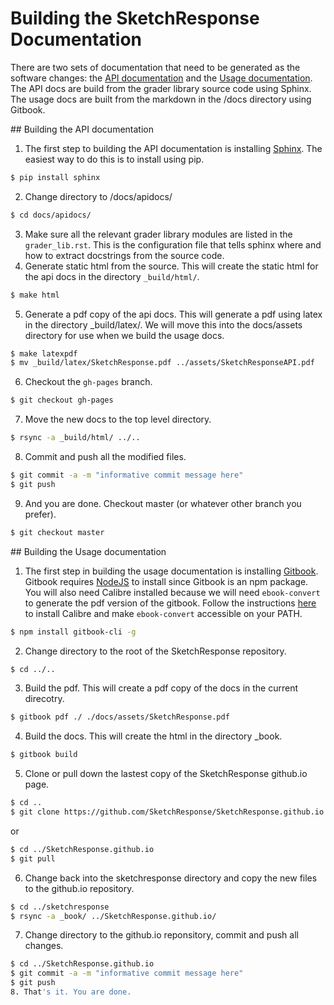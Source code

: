 # Building the SketchResponse Documentation

There are two sets of documentation that need to be generated as the software
changes: the [API documentation](#api) and the [Usage documentation](#usage).
The API docs are build from the grader library source code using Sphinx. The
usage docs are built from the markdown in the /docs directory using Gitbook.

<div id=api></div>
## Building the API documentation

1. The first step to building the API documentation is installing [Sphinx](http://www.sphinx-doc.org/en/1.4.8/). The easiest way to do this is to install using pip.

```sh
$ pip install sphinx
```
2. Change directory to /docs/apidocs/
```sh
$ cd docs/apidocs/
```
3. Make sure all the relevant grader library modules are listed in the `grader_lib.rst`. This is the configuration file that tells sphinx where and how to extract
docstrings from the source code.
4. Generate static html from the source. This will create the static html for the api docs in the directory `_build/html/`.
```sh
$ make html
```
5. Generate a pdf copy of the api docs. This will generate a pdf using latex in the directory _build/latex/. We will move this into the docs/assets directory for use when we build the usage docs.
```sh
$ make latexpdf
$ mv _build/latex/SketchResponse.pdf ../assets/SketchResponseAPI.pdf
```
6. Checkout the `gh-pages` branch.
```sh
$ git checkout gh-pages
```
7. Move the new docs to the top level directory.
```sh
$ rsync -a _build/html/ ../..
```
8. Commit and push all the modified files.
```sh
$ git commit -a -m "informative commit message here"
$ git push
```
9. And you are done. Checkout master (or whatever other branch you prefer).
```sh
$ git checkout master
```

<div id=usage></div>
## Building the Usage documentation

1. The first step in building the usage documentation is installing [Gitbook](https://github.com/GitbookIO/gitbook). Gitbook requires [NodeJS](https://nodejs.org/en/) to install since Gitbook is an npm package. You will also need Calibre installed because we will need `ebook-convert` to generate the pdf version of the gitbook. Follow the instructions [here](https://toolchain.gitbook.com/ebook.html) to install Calibre and make `ebook-convert` accessible on your PATH.
```sh
$ npm install gitbook-cli -g
```
2. Change directory to the root of the SketchResponse repository.
```sh
$ cd ../..
```
3. Build the pdf. This will create a pdf copy of the docs in the current direcotry.
```sh
$ gitbook pdf ./ ./docs/assets/SketchResponse.pdf
```
4. Build the docs. This will create the html in the directory _book.
```sh
$ gitbook build
```
5. Clone or pull down the lastest copy of the SketchResponse github.io page.
```sh
$ cd ..
$ git clone https://github.com/SketchResponse/SketchResponse.github.io.git
```
or
```sh
$ cd ../SketchResponse.github.io
$ git pull
```
6. Change back into the sketchresponse directory and copy the new files to the github.io repository.
```sh
$ cd ../sketchresponse
$ rsync -a _book/ ../SketchResponse.github.io/
```
7. Change directory to the github.io reponsitory, commit and push all changes.
```sh
$ cd ../SketchResponse.github.io
$ git commit -a -m "informative commit message here"
$ git push
8. That's it. You are done.